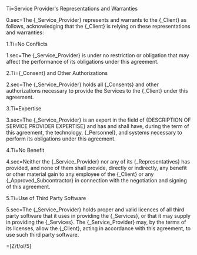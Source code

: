 Ti=Service Provider's Representations and Warranties

0.sec=The {_Service_Provider} represents and warrants to the {_Client} as follows, acknowledging that the {_Client} is relying on these representations and warranties:

1.Ti=No Conflicts

1.sec=The {_Service_Provider} is under no restriction or obligation that may affect the performance of its obligations under this agreement.

2.Ti={_Consent} and Other Authorizations

2.sec=The {_Service_Provider} holds all {_Consents} and other authorizations necessary to provide the Services to the {_Client} under this agreement.

3.Ti=Expertise

3.sec=The {_Service_Provider} is an expert in the field of {DESCRIPTION OF SERVICE PROVIDER EXPERTISE} and has and shall have, during the term of this agreement, the technology, {_Personnel}, and systems necessary to perform its obligations under this agreement.

4.Ti=No Benefit

4.sec=Neither the {_Service_Provider} nor any of its {_Representatives} has provided, and none of them shall provide, directly or indirectly, any benefit or other material gain to any employee of the {_Client} or any {_Approved_Subcontractor} in connection with the negotiation and signing of this agreement.

5.Ti=Use of Third Party Software

5.sec=The {_Service_Provider} holds proper and valid licences of all third party software that it uses in providing the {_Services}, or that it may supply in providing the {_Services}. The {_Service_Provider} may, by the terms of its licenses, allow the {_Client}, acting in accordance with this agreement, to use such third party software.

=[Z/f/ol/5]
